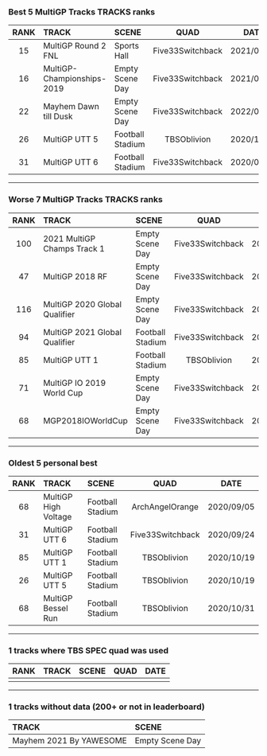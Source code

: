 ### Best 5 MultiGP Tracks TRACKS ranks
|RANK|TRACK|SCENE|QUAD|DATE|
|:---:|:---|:---|:---:|:---:|
|15|MultiGP Round 2 FNL|Sports Hall|Five33Switchback|2021/02/02|
|16|MultiGP-Championships-2019|Empty Scene Day|Five33Switchback|2021/08/03|
|22|Mayhem Dawn till Dusk|Empty Scene Day|Five33Switchback|2022/01/31|
|26|MultiGP UTT 5|Football Stadium|TBSOblivion|2020/10/19|
|31|MultiGP UTT 6|Football Stadium|Five33Switchback|2020/09/24|
---
### Worse 7 MultiGP Tracks TRACKS ranks
|RANK|TRACK|SCENE|QUAD|DATE|
|:---:|:---|:---|:---:|:---:|
|100|2021 MultiGP Champs Track 1|Empty Scene Day|Five33Switchback|2022/02/24|
|47|MultiGP 2018 RF|Empty Scene Day|Five33Switchback|2021/05/20|
|116|MultiGP 2020 Global Qualifier|Empty Scene Day|Five33Switchback|2021/07/14|
|94|MultiGP 2021 Global Qualifier|Football Stadium|Five33Switchback|2021/07/13|
|85|MultiGP UTT 1|Football Stadium|TBSOblivion|2020/10/19|
|71|MultiGP IO 2019 World Cup|Empty Scene Day|Five33Switchback|2021/05/20|
|68|MGP2018IOWorldCup|Empty Scene Day|Five33Switchback|2021/03/16|
---
### Oldest 5 personal best
|RANK|TRACK|SCENE|QUAD|DATE|
|:---:|:---|:---|:---:|:---:|
|68|MultiGP High Voltage|Football Stadium|ArchAngelOrange|2020/09/05|
|31|MultiGP UTT 6|Football Stadium|Five33Switchback|2020/09/24|
|85|MultiGP UTT 1|Football Stadium|TBSOblivion|2020/10/19|
|26|MultiGP UTT 5|Football Stadium|TBSOblivion|2020/10/19|
|68|MultiGP Bessel Run|Football Stadium|TBSOblivion|2020/10/31|
---
### 1 tracks where TBS SPEC quad was used
|RANK|TRACK|SCENE|QUAD|DATE|
|:---:|:---|:---|:---:|:---:|
||||||
---
### 1 tracks without data (200+ or not in leaderboard)
|TRACK|SCENE|
|:---|:---|
|Mayhem 2021 By YAWESOME|Empty Scene Day|
